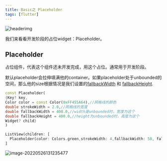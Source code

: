 ```yaml
---
title: Basic之 Placeholder
tags: [flutter]
---
```

![headerimg](./Header.png)

我们来看看开发阶段的占位widget：Placeholder。

<!--truncate-->

## Placeholder

占位组件，代表这个组件还未开发完成，用这个占位。通常用于开发阶段。

默认placeholder会拉伸填满他的container。如果placeholder处于unbounded的空间，那么他的size根据情况是我们设置的[fallbackWidth](https://api.flutter.dev/flutter/widgets/Placeholder/fallbackWidth.html) 和 [fallbackHeight](https://api.flutter.dev/flutter/widgets/Placeholder/fallbackHeight.html).

```dart
const Placeholder(
{Key? key,
Color color = const Color(0xFF455A64),//网格线的颜色
double strokeWidth = 2.0,//网格线的宽度
double fallbackWidth = 400.0,//width是unbounded时，宽度为这个
double fallbackHeight = 400.0,//height为unbounded时，高度为这个
Widget? child}
)
```

```dart
ListView(children: [
  Placeholder(color: Colors.green,strokeWidth: 4,fallbackWidth: 50, fallbackHeight: 50,),
]
```

![image-20220526131235477](https://tva1.sinaimg.cn/large/e6c9d24egy1h2lqbd2tocj20iw0d40t5.jpg)

